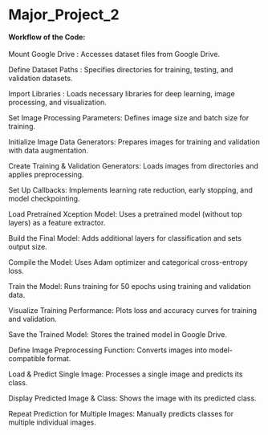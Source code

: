 # Major_Project_2

**Workflow of the Code:**<br><br>
Mount Google Drive : 
Accesses dataset files from Google Drive.<br>

Define Dataset Paths : 
Specifies directories for training, testing, and validation datasets.<br>

Import Libraries : 
Loads necessary libraries for deep learning, image processing, and visualization.<br>

Set Image Processing Parameters:
Defines image size and batch size for training.<br>

Initialize Image Data Generators:
Prepares images for training and validation with data augmentation.<br>

Create Training & Validation Generators:
Loads images from directories and applies preprocessing.<br>

Set Up Callbacks:
Implements learning rate reduction, early stopping, and model checkpointing.<br>

Load Pretrained Xception Model:
Uses a pretrained model (without top layers) as a feature extractor.<br>

Build the Final Model:
Adds additional layers for classification and sets output size.<br>

Compile the Model:
Uses Adam optimizer and categorical cross-entropy loss.<br>

Train the Model:
Runs training for 50 epochs using training and validation data.<br>

Visualize Training Performance:
Plots loss and accuracy curves for training and validation.<br>

Save the Trained Model:
Stores the trained model in Google Drive.<br>

Define Image Preprocessing Function:
Converts images into model-compatible format.<br>

Load & Predict Single Image:
Processes a single image and predicts its class.<br>

Display Predicted Image & Class:
Shows the image with its predicted class.<br>

Repeat Prediction for Multiple Images:
Manually predicts classes for multiple individual images.
